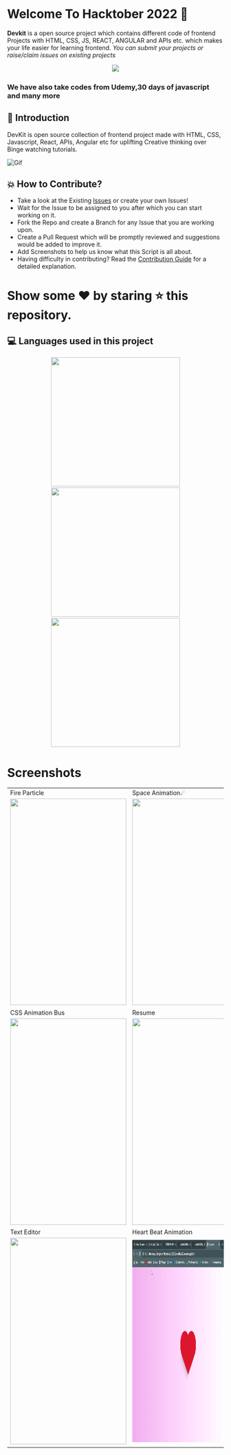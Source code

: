 # Welcome To Hacktober 2022 👋


**Devkit** is a open source project which contains different code of frontend Projects with HTML, CSS, JS, REACT, ANGULAR and APIs etc. which makes your life easier for learning frontend. *You can submit your projects or raise/claim issues on existing projects*

<p align="center">
    <a href="https://www.youtube.com/watch?v=nkuYH40cjo4"><img src="https://res.cloudinary.com/practicaldev/image/fetch/s---vBDpdf1--/c_limit%2Cf_auto%2Cfl_progressive%2Cq_auto%2Cw_880/https://dev-to-uploads.s3.amazonaws.com/uploads/articles/4u3t0x3fd6ikuzkro5mh.PNG" />
    </a>


### We have also take codes from Udemy,30 days of javascript and many more

## 📌 Introduction

DevKit is open source collection of frontend project made with HTML, CSS, Javascript, React, APIs, Angular etc for uplifting Creative thinking over Binge watching tutorials.

    
![Gif](https://user-images.githubusercontent.com/56559378/138270197-ef0e88a9-d2bf-4ef3-a413-d053acdec0a6.gif)


## 💥 How to Contribute?


- Take a look at the Existing [Issues](https://github.com/anjali1102/Hacktober2022/issues) or create your own Issues!
- Wait for the Issue to be assigned to you after which you can start working on it.
- Fork the Repo and create a Branch for any Issue that you are working upon.
- Create a Pull Request which will be promptly reviewed and suggestions would be added to improve it.
- Add Screenshots to help us know what this Script is all about.
- Having difficulty in contributing? Read the [Contribution Guide](https://github.com/anjali1102/Hacktober2021/blob/master/CONTRIBUTING.md) for a detailed explanation.

# Show some ❤️ by staring ⭐️ this repository.

## 💻 Languages used in this project

<p align="center">
<img height="300" width ="300" src = "https://acumbamail.com/blog/wp-content/uploads/2014/10/maquetacion-email-html.png"></img>
<img height="300" width ="300" src = "https://www.ostraining.com/cdn/images/oscampus/courses/CSS-part-1.jpg"></img>
<img height="300" width ="300" src = "https://www.quickstart.com/pub/media/magefan_blog/Free_Courses_to_learn_JavaScript.jpg"></img>

# Screenshots 
<table>
  <tr>
    <td>Fire Particle</td>
     <td>Space Animation☄</td>
     <td>Brick Breaker</td>
  </tr>
  <tr>
    <td><img src="https://github.com/anjali1102/Hacktober2022/blob/master/Project%20Screenshots/Fire%20particle%20generator.png" width=270 height=480></td>
    <td><img src="https://github.com/anjali1102/Hacktober2022/blob/master/Project%20Screenshots/space-animation.gif" width=270 height=480></td>
    <td><img src="https://github.com/anjali1102/Hacktober2022/blob/master/Project%20Screenshots/brick%20breaker%20ss.png" width=270 height=480></td>
  </tr>
  <tr>
    <td>CSS Animation Bus</td>
     <td>Resume</td>
     <td>Confetti Animation</td>
  </tr>
  <tr>
    <td><img src="https://github.com/anjali1102/Hacktober2022/blob/master/Project%20Screenshots/css%20svg.png" width=270 height=480></td>
    <td><img src="https://github.com/anjali1102/Hacktober2022/blob/master/Project%20Screenshots/resume-demo.png" width=270 height=480></td>
    <td><img src="https://github.com/anjali1102/Hacktober2022/blob/master/Project%20Screenshots/confetti-animation.gif" width=270 height=480></td>
  </tr>
    <tr>
    <td>Text Editor</td>
     <td>Heart Beat Animation</td>
     <td></td>
  </tr>
  <tr>
    <td><img src="https://github.com/anjali1102/Hacktober2022/blob/master/Project%20Screenshots/team-editor-ss.png" width=270 height=480></td>
    <td><img src="./HeartBeatAnimation/pic.gif" width=260 height=470></td>
    
  </tr>


 </table>

